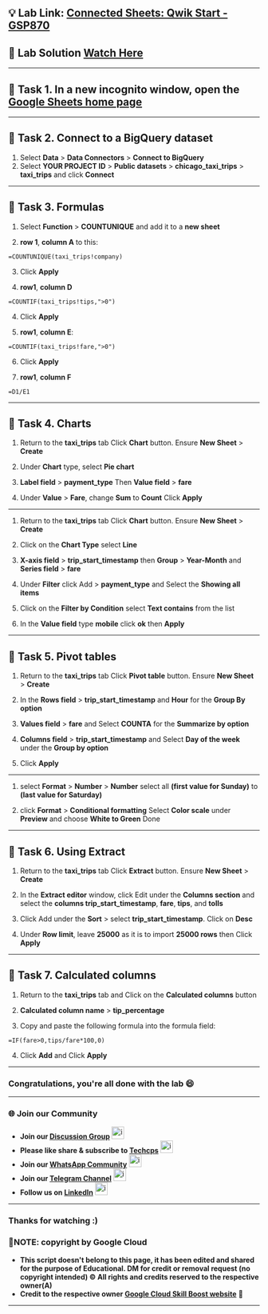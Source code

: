 
## 💡 Lab Link: [Connected Sheets: Qwik Start - GSP870](https://www.cloudskillsboost.google/focuses/18109?parent=catalog)

## 🚀 Lab Solution [Watch Here](https://youtu.be/2vwbWf4SNRc)

---

## 🚀 Task 1. In a new incognito window, open the [Google Sheets home page](https://docs.google.com/spreadsheets/)

---

## 🚨 Task 2. Connect to a BigQuery dataset

1. Select **Data** > **Data Connectors** > **Connect to BigQuery**
2. Select **YOUR PROJECT ID** > **Public datasets** > **chicago_taxi_trips** > **taxi_trips** and click **Connect**

---

## 🚨 Task 3. Formulas
1. Select **Function** > **COUNTUNIQUE** and add it to a **new sheet**

2. **row 1**, **column A** to this:
```
=COUNTUNIQUE(taxi_trips!company)
```
3. Click **Apply**

4. **row1**, **column D**
```
=COUNTIF(taxi_trips!tips,">0")
```
4. Click **Apply**

5. **row1**, **column E**:
```
=COUNTIF(taxi_trips!fare,">0")
```
6. Click **Apply**

7. **row1**, **column F**
```
=D1/E1
```
---

## 🚨 Task 4. Charts

1. Return to the **taxi_trips** tab Click **Chart** button. Ensure **New Sheet** > **Create**

2. Under **Chart** type, select **Pie chart**

3. **Label field** > **payment_type** Then **Value field** > **fare**

4. Under **Value** > **Fare**, change **Sum** to **Count** Click **Apply**

---

1. Return to the **taxi_trips** tab Click **Chart** button. Ensure **New Sheet** > **Create**

2. Click on the **Chart Type** select **Line**

3. **X-axis field** > **trip_start_timestamp** then **Group** > **Year-Month** and **Series field** > **fare**

4. Under **Filter** click Add > **payment_type** and Select the **Showing all items**

5. Click on the **Filter by Condition** select **Text contains** from the list

6. In the **Value field** type **mobile** click **ok** then **Apply**

---

## 🚨 Task 5. Pivot tables
1. Return to the **taxi_trips** tab Click **Pivot table** button. Ensure **New Sheet** > **Create** 

2. In the **Rows field** > **trip_start_timestamp** and  **Hour** for the **Group By option**

3. **Values field** > **fare** and Select **COUNTA** for the **Summarize by option**

4. **Columns field** > **trip_start_timestamp** and Select **Day of the week** under the **Group by option**

5. Click **Apply**

---

1. select **Format** > **Number** > **Number** select all **(first value for Sunday)** to **(last value for Saturday)**

2. click **Format** > **Conditional formatting** Select **Color scale** under **Preview** and choose **White to Green** Done

---

## 🚨 Task 6. Using Extract
1. Return to the **taxi_trips** tab Click **Extract** button. Ensure **New Sheet** > **Create** 

2. In the **Extract editor** window, click Edit under the **Columns section** and select the **columns trip_start_timestamp**, **fare**, **tips**, and **tolls**

3. Click Add under the **Sort** > select **trip_start_timestamp**. Click on **Desc**

4. Under **Row limit**, leave **25000** as it is to import **25000 rows** then Click **Apply**

---

## 🚨 Task 7. Calculated columns
1. Return to the **taxi_trips** tab and Click on the **Calculated columns** button

2. **Calculated column name** > **tip_percentage**

3. Copy and paste the following formula into the formula field:
```
=IF(fare>0,tips/fare*100,0)
```
4. Click **Add** and Click **Apply**

---

### Congratulations, you're all done with the lab 😄
---

### 🌐 Join our Community

- **Join our [Discussion Group](https://t.me/Techcpschat)** <img src="https://github.com/user-attachments/assets/a4a4b767-151c-461d-bca1-da6d4c0cd68a" alt="icon" width="25" height="25">
- **Please like share & subscribe to [Techcps](https://www.youtube.com/@techcps)** <img src="https://github.com/user-attachments/assets/6ee41001-c795-467c-8d96-06b56c246b9c" alt="icon" width="25" height="25">
- **Join our [WhatsApp Community](https://whatsapp.com/channel/0029Va9nne147XeIFkXYv71A)** <img src="https://github.com/user-attachments/assets/aa10b8b2-5424-40bc-8911-7969f29f6dae" alt="icon" width="25" height="25">
- **Join our [Telegram Channel](https://t.me/Techcps)** <img src="https://github.com/user-attachments/assets/a4a4b767-151c-461d-bca1-da6d4c0cd68a" alt="icon" width="25" height="25">
- **Follow us on [LinkedIn](https://www.linkedin.com/company/techcps/)** <img src="https://github.com/user-attachments/assets/b9da471b-2f46-4d39-bea9-acdb3b3a23b0" alt="icon" width="25" height="25">

---

### Thanks for watching :)

### 🚨NOTE: copyright by Google Cloud
- **This script doesn't belong to this page, it has been edited and shared for the purpose of Educational. DM for credit or removal request (no copyright intended) © All rights and credits reserved to the respective owner(A)**
- **Credit to the respective owner [Google Cloud Skill Boost website](https://www.cloudskillsboost.google/)** 🙏

---
